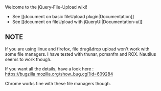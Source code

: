 Welcome to the jQuery-File-Upload wiki!

* See [[document on basic fileUpload plugin|Documentation]]
* See [[document on fileUpload with jQueryUI|Documentation-ui]]

## NOTE

If you are using linux and firefox, file drag&drop upload won't work with some file managers. I have tested with thunar, pcmanfm and ROX. Nautilus seems to work though.

If you want all the details, have a look here : https://bugzilla.mozilla.org/show_bug.cgi?id=609284

Chrome works fine with these file managers though.